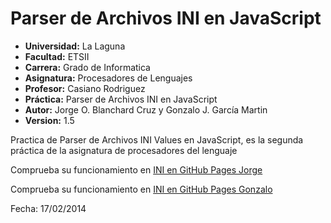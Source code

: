 Parser de Archivos INI en JavaScript
====================================

* **Universidad:** La Laguna
* **Facultad:** ETSII
* **Carrera:** Grado de Informatica
* **Asignatura:** Procesadores de Lenguajes
* **Profesor:** Casiano Rodriguez
* **Práctica:** Parser de Archivos INI en JavaScript
* **Autor:** Jorge O. Blanchard Cruz y Gonzalo J. García Martin
* **Version:** 1.5

Practica de Parser de Archivos INI Values en JavaScript, es la segunda práctica de la asignatura de procesadores del lenguaje

Comprueba su funcionamiento en 
[INI en GitHub Pages Jorge](http://alu0100536591.github.io/ini_Files/)

Comprueba su funcionamiento en 
[INI en GitHub Pages Gonzalo](http://alu0100403619.github.io/ini_Files/)

Fecha: 17/02/2014